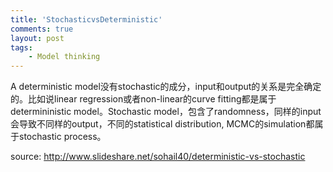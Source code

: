 ```yaml
---
title: 'StochasticvsDeterministic'
comments: true
layout: post
tags:
    - Model thinking
---
```

A deterministic model没有stochastic的成分，input和output的关系是完全确定的。比如说linear regression或者non-linear的curve fitting都是属于determininistic model。Stochastic model，包含了randomness，同样的input会导致不同样的output，不同的statistical distribution, MCMC的simulation都属于stochastic process。

source: <http://www.slideshare.net/sohail40/deterministic-vs-stochastic>
